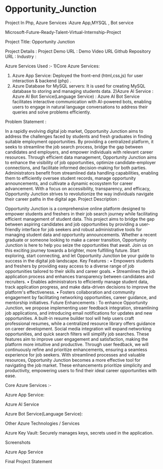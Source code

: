 # Opportunity_Junction
Project In Php, Azure Services :Azure App,MYSQL , Bot service

Microsoft-Future-Ready-Talent-Virtual-Internship-Project

Project Title: Opportunity   Junction

Project Details :
Project Demo URL : 
Demo Video URL 
Github Repository URL : 
Industry : 

Azure Services Used :-
1)Core Azure Services:
1. Azure App Service: Deployed the  front-end (html,css,js) for user interaction & backend (php) .
2. Azure  Database for MySQL servers: It is used for creating MySQL database to storing and managing students data.
2)Azure AI Service :
Azure AI Bot Service(Language Service) : Azure AI Bot Service facilitates interactive communication with AI-powered bots, enabling users to engage in natural language conversations to address their queries and solve problems efficiently.


Problem Statement :

In a rapidly evolving digital job market, Opportunity Junction aims to address the challenges faced by students and fresh graduates in finding suitable employment opportunities. By providing a centralized platform, it seeks to streamline the job search process, bridge the gap between candidates and employers, and empower individuals with relevant career resources. Through efficient data management, Opportunity Junction aims to enhance the visibility of job opportunities, optimize candidate-employer connections, and facilitate informed decision-making for both parties. Administrators benefit from streamlined data handling capabilities, enabling them to efficiently oversee student records, manage opportunity announcements, and cultivate a dynamic ecosystem for career advancement. With a focus on accessibility, transparency, and efficacy, Opportunity Junction strives to revolutionize the way individuals navigate their career paths in the digital age.
Project Description :

Opportunity Junction is a comprehensive online platform designed to empower students and freshers in their job search journey while facilitating efficient management of student data. This project aims to bridge the gap between aspiring candidates and job opportunities by providing a user-friendly interface for job seekers and robust administrative tools for managing student data and opportunity announcements.
Whether a recent graduate or someone looking to make a career transition, Opportunity Junction is here to help you seize the opportunities that await. Join us on this exciting journey towards a brighter, more fulfilling future. Start exploring, start connecting, and let Opportunity Junction be your guide to success in the digital job landscape.
Key Features :
•	Empowers students and freshers by providing easy access to a diverse range of job opportunities tailored to their skills and career goals.
•	Streamlines the job application process and enhances transparency between candidates and recruiters.
•	Enables administrators to efficiently manage student data, track application progress, and make data-driven decisions to improve the platform's effectiveness.
•	Fosters collaboration and community engagement by facilitating networking opportunities, career guidance, and mentorship initiatives.
Future Enhancements :
To enhance Opportunity Junction, we propose implementing user feedback integration, streamlining job applications, and introducing email notifications for updates and new opportunities. A built-in resume builder tool will help users craft professional resumes, while a centralized resource library offers guidance on career development. Social media integration will expand networking opportunities, and quick search filters will simplify job searches. These features aim to improve user engagement and satisfaction, making the platform more intuitive and productive. Through user feedback, we will continuously refine and prioritize enhancements, ensuring a seamless experience for job seekers. With streamlined processes and valuable resources, Opportunity Junction becomes a more effective tool for navigating the job market. These enhancements prioritize simplicity and productivity, empowering users to find their ideal career opportunities with ease.

Core Azure Services :-


Azure App Service:





Azure AI Service 

Azure Bot Service(Language Service):

Other Azure Technologies / Services


Azure Key Vault:
Securely manages keys, secrets used in the application.

Screenshots

Azure App Service

Final Project Statement



